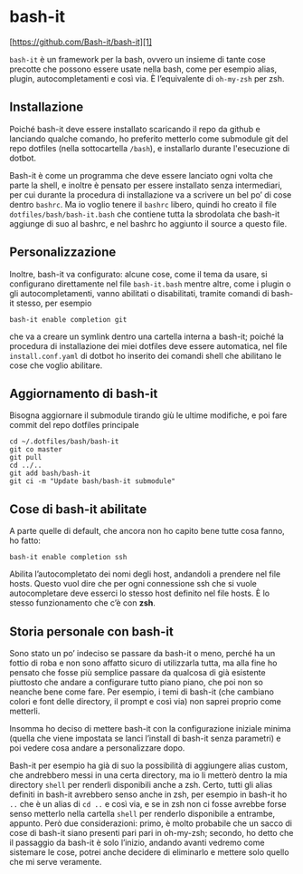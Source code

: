 # bash-it
[https://github.com/Bash-it/bash-it][1]

`bash-it` è un framework per la bash, ovvero un insieme di tante cose precotte che possono essere usate nella bash, come per esempio alias, plugin, autocompletamenti e così via.
È l’equivalente di `oh-my-zsh` per zsh.

## Installazione
Poiché bash-it deve essere installato scaricando il repo da github e lanciando qualche comando, ho preferito metterlo come submodule git del repo dotfiles (nella sottocartella `/bash`), e installarlo durante l'esecuzione di dotbot.

Bash-it è come un programma che deve essere lanciato ogni volta che parte la shell, e inoltre è pensato per essere installato senza intermediari, per cui durante la procedura di installazione va a scrivere un bel po’ di cose dentro `bashrc`. 
Ma io voglio tenere il `bashrc` libero, quindi ho creato il file `dotfiles/bash/bash-it.bash` che contiene tutta la sbrodolata che bash-it aggiunge di suo al bashrc, e nel bashrc ho aggiunto il source a questo file.

## Personalizzazione
Inoltre, bash-it va configurato: alcune cose, come il tema da usare, si configurano direttamente nel file `bash-it.bash` mentre altre, come i plugin o gli autocompletamenti, vanno abilitati o disabilitati, tramite comandi di bash-it stesso, per esempio 

	bash-it enable completion git

che va a creare un symlink dentro una cartella interna a bash-it; poiché la procedura di installazione dei miei dotfiles deve essere automatica, nel file `install.conf.yaml` di dotbot ho inserito dei comandi shell che abilitano le cose che voglio abilitare.

## Aggiornamento di bash-it
Bisogna aggiornare il submodule tirando giù le ultime modifiche, e poi fare commit del repo dotfiles principale

	cd ~/.dotfiles/bash/bash-it
	git co master
	git pull
	cd ../..
	git add bash/bash-it
	git ci -m "Update bash/bash-it submodule"


## Cose di bash-it abilitate
A parte quelle di default, che ancora non ho capito bene tutte cosa fanno, ho fatto:

	bash-it enable completion ssh

Abilita l’autocompletato dei nomi degli host, andandoli a prendere nel file hosts. Questo vuol dire che per ogni connessione ssh che si vuole autocompletare deve esserci lo stesso host definito nel file hosts. È lo stesso funzionamento che c’è con **zsh**.



## Storia personale con bash-it
Sono stato un po’ indeciso se passare da bash-it o meno, perché ha un fottio di roba e non sono affatto sicuro di utilizzarla tutta, ma alla fine ho pensato che fosse più semplice passare da qualcosa di già esistente piuttosto che andare a configurare tutto piano piano, che poi non so neanche bene come fare. Per esempio, i temi di bash-it (che cambiano colori e font delle directory, il prompt e così via) non saprei proprio come metterli.

Insomma ho deciso di mettere bash-it con la configurazione iniziale minima (quella che viene impostata se lanci l’install di bash-it senza parametri) e poi vedere cosa andare a personalizzare dopo.

Bash-it per esempio ha già di suo la possibilità di aggiungere alias custom, che andrebbero messi in una certa directory, ma io li metterò dentro la mia directory `shell` per renderli disponibili anche a zsh. Certo, tutti gli alias definiti in bash-it avrebbero senso anche in zsh, per esempio in bash-it ho `..` che è un alias di `cd ..` e così via, e se in zsh non ci fosse avrebbe forse senso metterlo nella cartella `shell` per renderlo disponibile a entrambe, appunto.
Però due considerazioni: primo, è molto probabile che un sacco di cose di bash-it siano presenti pari pari in oh-my-zsh; secondo, ho detto che il passaggio da bash-it è solo l’inizio, andando avanti vedremo come sistemare le cose, potrei anche decidere di eliminarlo e mettere solo quello che mi serve veramente.

[1]:	https://github.com/Bash-it/bash-it